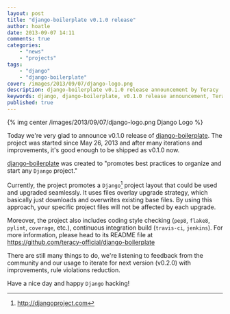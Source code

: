 ```yaml
---
layout: post
title: "django-boilerplate v0.1.0 release"
author: hoatle
date: 2013-09-07 14:11
comments: true
categories:
    - "news"
    - "projects"
tags:
    - "django"
    - "django-boilerplate"
cover: /images/2013/09/07/django-logo.png
description: django-boilerplate v0.1.0 release announcement by Teracy
keywords: django, django-boilerplate, v0.1.0 release announcement, Teracy
published: true
---
```


{% img center /images/2013/09/07/django-logo.png Django Logo %}

Today we're very glad to announce v0.1.0 release of [django-boilerplate][]. The project was started
since May 26, 2013 and after many iterations and improvements, it's good enough to be shipped as
v0.1.0 now.

<!-- more -->

[django-boilerplate] was created to "promotes best practices to organize and start any `Django`
project."

Currently, the project promotes a `Django`[^1] project layout that could be used and upgraded
seamlessly. It uses files overlay upgrade strategy, which basically just downloads and overwrites
existing base files. By using this approach, your specific project files will not be affected by
each upgrade.

Moreover, the project also includes coding style checking (`pep8`, `flake8`, `pylint`, `coverage`,
etc.), continuous integration build (`travis-ci`, `jenkins`). For more information, please head to
its README file at https://github.com/teracy-official/django-boilerplate

There are still many things to do, we're listening to feedback from the community and our usage to
iterate for next version (v0.2.0) with improvements, rule violations reduction.


Have a nice day and happy `Django` hacking!

[django-boilerplate]: https://github.com/teracy-official/django-boilerplate
[^1]: http://djangoproject.com
